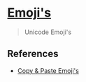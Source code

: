 # [Emoji's](https://unicode.org/emoji/charts/full-emoji-list.html)
> Unicode Emoji's

## References
- [Copy & Paste Emoji's](https://getemoji.com/)


